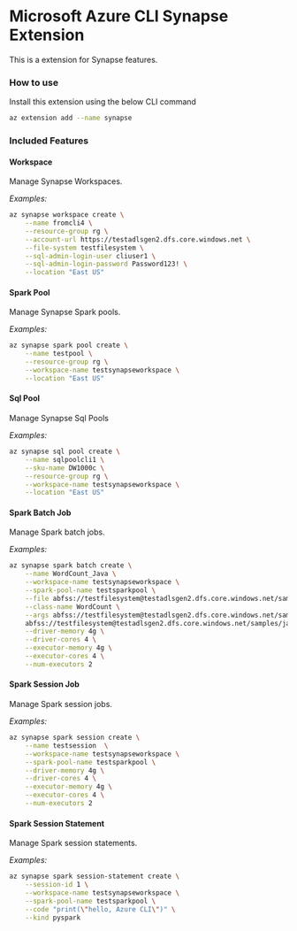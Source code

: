 # Microsoft Azure CLI Synapse Extension #
This is a extension for Synapse features.

### How to use ###

Install this extension using the below CLI command

```bash
az extension add --name synapse
```

### Included Features

#### Workspace

Manage Synapse Workspaces.

*Examples:*

```bash
az synapse workspace create \
    --name fromcli4 \
    --resource-group rg \
    --account-url https://testadlsgen2.dfs.core.windows.net \
    --file-system testfilesystem \
    --sql-admin-login-user cliuser1 \
    --sql-admin-login-password Password123! \
    --location "East US"
```

#### Spark Pool

Manage Synapse Spark pools.

*Examples:*

```bash
az synapse spark pool create \
    --name testpool \
    --resource-group rg \
    --workspace-name testsynapseworkspace \
    --location "East US"
```

#### Sql Pool

Manage Synapse Sql Pools

*Examples:*

```bash
az synapse sql pool create \
    --name sqlpoolcli1 \
    --sku-name DW1000c \
    --resource-group rg \
    --workspace-name testsynapseworkspace \
    --location "East US"
```

#### Spark Batch Job

Manage Spark batch jobs.

*Examples:*

```bash
az synapse spark batch create \
    --name WordCount_Java \
    --workspace-name testsynapseworkspace \
    --spark-pool-name testsparkpool \
    --file abfss://testfilesystem@testadlsgen2.dfs.core.windows.net/samples/java/wordcount/wordcount.jar \
    --class-name WordCount \
    --args abfss://testfilesystem@testadlsgen2.dfs.core.windows.net/samples/java/wordcount/shakespeare.txt \
    abfss://testfilesystem@testadlsgen2.dfs.core.windows.net/samples/java/wordcount/result/ \
    --driver-memory 4g \
    --driver-cores 4 \
    --executor-memory 4g \
    --executor-cores 4 \
    --num-executors 2
```

#### Spark Session Job

Manage Spark session jobs.

*Examples:*

```bash
az synapse spark session create \
    --name testsession  \
    --workspace-name testsynapseworkspace \
    --spark-pool-name testsparkpool \
    --driver-memory 4g \
    --driver-cores 4 \
    --executor-memory 4g \
    --executor-cores 4 \
    --num-executors 2
```

#### Spark Session Statement

Manage Spark session statements.

*Examples:*

```bash
az synapse spark session-statement create \
    --session-id 1 \
    --workspace-name testsynapseworkspace \
    --spark-pool-name testsparkpool \
    --code "print(\"hello, Azure CLI\")" \
    --kind pyspark
```